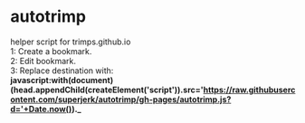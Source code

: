 # autotrimp
helper script for trimps.github.io<br>
1: Create a bookmark.<br>
2: Edit bookmark.<br>
3: Replace destination with:<br><b>
javascript:with(document)(head.appendChild(createElement('script')).src='https://raw.githubusercontent.com/superjerk/autotrimp/gh-pages/autotrimp.js?d='+Date.now())._</b>
